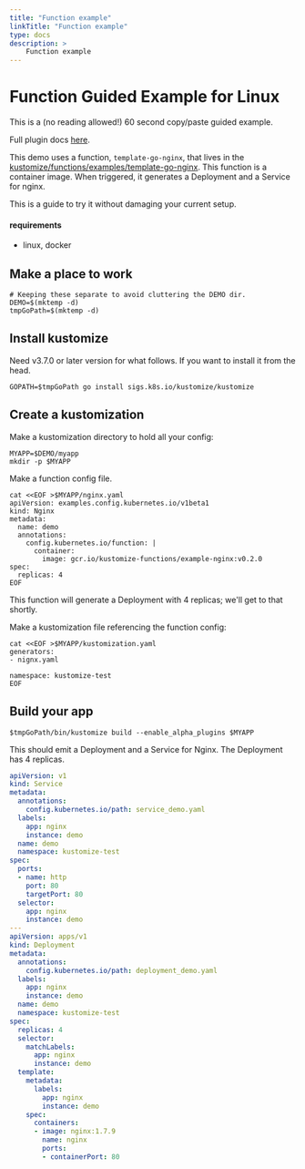 ```yaml
---
title: "Function example"
linkTitle: "Function example"
type: docs
description: >
    Function example
---
```


# Function Guided Example for Linux

[kustomize/functions/examples/template-go-nginx]: https://github.com/kubernetes-sigs/kustomize/tree/master/functions/examples/template-go-nginx

This is a (no reading allowed!) 60 second copy/paste guided
example.

Full plugin docs [here](README.md).

This demo uses a function, `template-go-nginx`,
that lives in the [kustomize/functions/examples/template-go-nginx].
This function is a container image. When triggered, it
generates a Deployment and a Service for nginx.

This is a guide to try it without damaging your
current setup.

#### requirements

* linux, docker

## Make a place to work

<!-- @setupDemoDir @testAgainstLatestRelease -->
```shell
# Keeping these separate to avoid cluttering the DEMO dir.
DEMO=$(mktemp -d)
tmpGoPath=$(mktemp -d)
```

## Install kustomize

Need v3.7.0 or later version for what follows. If you want to install it
from the head.

<!-- @installKustomize @testAgainstLatestRelease -->
```shell
GOPATH=$tmpGoPath go install sigs.k8s.io/kustomize/kustomize
```

## Create a kustomization

Make a kustomization directory to
hold all your config:

<!-- @createAppDir @testAgainstLatestRelease -->
```shell
MYAPP=$DEMO/myapp
mkdir -p $MYAPP
```

Make a function config file.

<!-- @fnConfig @testAgainstLatestRelease -->
```shell
cat <<EOF >$MYAPP/nginx.yaml
apiVersion: examples.config.kubernetes.io/v1beta1
kind: Nginx
metadata:
  name: demo
  annotations:
    config.kubernetes.io/function: |
      container:
        image: gcr.io/kustomize-functions/example-nginx:v0.2.0
spec:
  replicas: 4
EOF
```

This function will generate a Deployment with 4 replicas; we'll get to that shortly.

Make a kustomization file referencing the function
config:

<!-- @installKustomize @testAgainstLatestRelease -->
```shell
cat <<EOF >$MYAPP/kustomization.yaml
generators:
- nignx.yaml

namespace: kustomize-test
EOF
```

## Build your app

<!-- @build @testAgainstLatestRelease -->
```shell
$tmpGoPath/bin/kustomize build --enable_alpha_plugins $MYAPP
```

This should emit a Deployment and a Service for Nginx.
The Deployment has 4 replicas.

```yaml
apiVersion: v1
kind: Service
metadata:
  annotations:
    config.kubernetes.io/path: service_demo.yaml
  labels:
    app: nginx
    instance: demo
  name: demo
  namespace: kustomize-test
spec:
  ports:
  - name: http
    port: 80
    targetPort: 80
  selector:
    app: nginx
    instance: demo
---
apiVersion: apps/v1
kind: Deployment
metadata:
  annotations:
    config.kubernetes.io/path: deployment_demo.yaml
  labels:
    app: nginx
    instance: demo
  name: demo
  namespace: kustomize-test
spec:
  replicas: 4
  selector:
    matchLabels:
      app: nginx
      instance: demo
  template:
    metadata:
      labels:
        app: nginx
        instance: demo
    spec:
      containers:
      - image: nginx:1.7.9
        name: nginx
        ports:
        - containerPort: 80
```